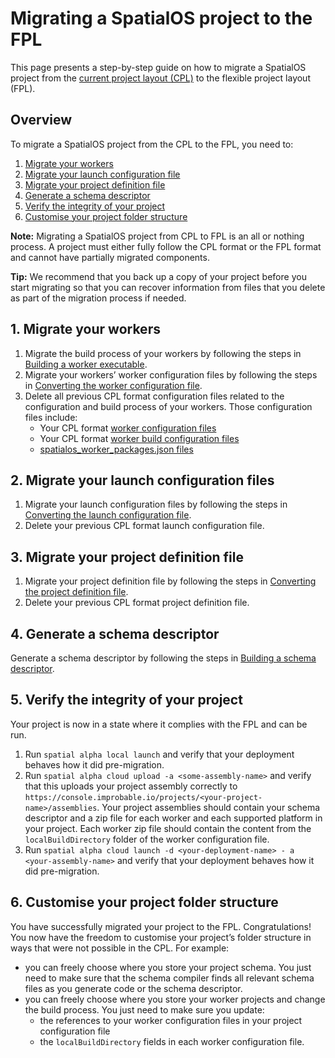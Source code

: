 # Migrating a SpatialOS project to the FPL
This page presents a step-by-step guide on how to migrate a SpatialOS project from the [current project layout (CPL)](https://docs.improbable.io/reference/latest/shared/reference/project-structure) to the flexible project layout (FPL).

## Overview
To migrate a SpatialOS project from the CPL to the FPL, you need to:
1. [Migrate your workers](#1-migrate-your-workers)
2. [Migrate your launch configuration file](#2-migrate-your-launch-configuration-files)
3. [Migrate your project definition file](#3-migrate-your-project-definition-file)
4. [Generate a schema descriptor](#4-generate-a-schema-descriptor)
5. [Verify the integrity of your project](#5-verify-the-integrity-of-your-project)
6. [Customise your project folder structure](#6-customise-your-project-folder-structure)

**Note:** Migrating a SpatialOS project from CPL to FPL is an all or nothing process. A project must either fully follow the CPL format or the FPL format and cannot have partially migrated components.

**Tip:** We recommend that you back up a copy of your project before you start migrating so that you can recover information from files that you delete as part of the migration process if needed.

## 1. Migrate your workers
1. Migrate the build process of your workers by following the steps in [Building a worker executable](../build-process/worker-build-process.md).
2. Migrate your workers’ worker configuration files by following the steps in [Converting the worker configuration file](configs-conversion-guide.md#converting-the-worker-configuration-file).
3. Delete all previous CPL format configuration files related to the configuration and build process of your workers. Those configuration files include:
    - Your CPL format [worker configuration files](https://docs.improbable.io/reference/latest/shared/worker-configuration/worker-configuration)
    - Your CPL format [worker build configuration files](https://docs.improbable.io/reference/latest/shared/worker-configuration/worker-build)
    - [spatialos_worker_packages.json files](https://docs.improbable.io/reference/latest/shared/reference/file-formats/spatial-worker-packages)

## 2. Migrate your launch configuration files
1. Migrate your launch configuration files by following the steps in [Converting the launch configuration file](configs-conversion-guide.md#converting-the-launch-configuration-file).
2. Delete your previous CPL format launch configuration file.

## 3. Migrate your project definition file
1. Migrate your project definition file by following the steps in [Converting the project definition file](configs-conversion-guide.md#converting-the-project-definition-file).
2. Delete your previous CPL format project definition file.

## 4. Generate a schema descriptor
Generate a schema descriptor by following the steps in [Building a schema descriptor](../build-process/schema-descriptor-build-process.md).

## 5. Verify the integrity of your project
Your project is now in a state where it complies with the FPL and can be run.
1. Run `spatial alpha local launch` and verify that your deployment behaves how it did pre-migration.
2. Run `spatial alpha cloud upload -a <some-assembly-name>` and verify that this uploads your project assembly correctly to `https://console.improbable.io/projects/<your-project-name>/assemblies`. Your project assemblies should contain your schema descriptor and a zip file for each worker and each supported platform in your project. Each worker zip file should contain the content from the `localBuildDirectory` folder of the worker configuration file.
3. Run `spatial alpha cloud launch -d <your-deployment-name> - a <your-assembly-name>` and verify that your deployment behaves how it did pre-migration.

## 6. Customise your project folder structure
You have successfully migrated your project to the FPL. Congratulations! You now have the freedom to customise your project’s folder structure in ways that were not possible in the CPL.
For example:
- you can freely choose where you store your project schema. You just need to make sure that the schema compiler finds all relevant schema files as you generate code or the schema descriptor.
- you can freely choose where you store your worker projects and change the build process. You just need to make sure you update:
  * the references to your worker configuration files in your project configuration file
  * the `localBuildDirectory` fields in each worker configuration file.
